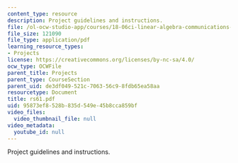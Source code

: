 ```yaml
---
content_type: resource
description: Project guidelines and instructions.
file: /ol-ocw-studio-app/courses/18-06ci-linear-algebra-communications-intensive-spring-2004/95873ef8528b835d549e45b8cca859bf_rs61.pdf
file_size: 121090
file_type: application/pdf
learning_resource_types:
- Projects
license: https://creativecommons.org/licenses/by-nc-sa/4.0/
ocw_type: OCWFile
parent_title: Projects
parent_type: CourseSection
parent_uid: de3df049-521c-7063-56c9-8fdb65ea58aa
resourcetype: Document
title: rs61.pdf
uid: 95873ef8-528b-835d-549e-45b8cca859bf
video_files:
  video_thumbnail_file: null
video_metadata:
  youtube_id: null
---
```

Project guidelines and instructions.